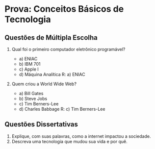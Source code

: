 # Prova: Conceitos Básicos de Tecnologia

## Questões de Múltipla Escolha

1. Qual foi o primeiro computador eletrônico programável?
   - a) ENIAC
   - b) IBM 701
   - c) Apple I
   - d) Máquina Analítica
   R: a) ENIAC

2. Quem criou a World Wide Web?
   - a) Bill Gates
   - b) Steve Jobs
   - c) Tim Berners-Lee
   - d) Charles Babbage
   R: c) Tim Berners-Lee

## Questões Dissertativas

1. Explique, com suas palavras, como a internet impactou a sociedade.
2. Descreva uma tecnologia que mudou sua vida e por quê.

